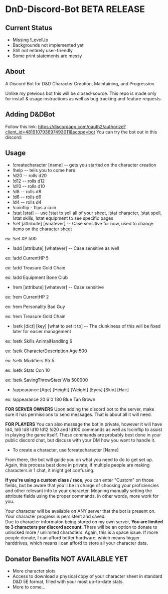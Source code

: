 # DnD-Discord-Bot BETA RELEASE
## Current Status
* Missing !LevelUp
* Backgrounds not implemented yet
* Still not entirely user-friendly
* Some print statements are messy

## About
A Discord Bot for D&amp;D Character Creation, Maintaining, and Progression

Unlike my previous bot this will be closed-source.  This repo is made only for install & usage instructions as well as bug tracking and feature requests.

## Adding D&DBot

Follow this link: https://discordapp.com/oauth2/authorize?client_id=481910793697493011&scope=bot
You can try the bot out in this discord: 

## Usage
- !createcharacter [name] -- gets you started on the character creation
- !help -- tells you to come here
- !d20 -- rolls d20
- !d12 -- rolls d12
- !d10 -- rolls d10
- !d8 -- rolls d8
- !d6 -- rolls d6
- !d4 -- rolls d4
- !coinflip - flips a coin
- !stat [stat] -- use !stat to sell all of your sheet, !stat character, !stat spell, !stat skills, !stat equipment to see specific pages
- !set [attribute] [whatever] -- Case sensitive for now, used to change items on the character sheet

ex: !set XP 500

- !add [attribute] [whatever] -- Case sensitive as well

ex: !add CurrentHP 5

ex: !add Treasure Gold Chain

ex: !add Equipment Bone Club

- !rem [attribute] [whatever] -- Case sensitive

ex: !rem CurrentHP 2

ex: !rem Personality Bad Guy

ex: !rem Treasure Gold Chain

- !setk [dict] [key] [what to set it to] -- The clunkiness of this will be fixed later for easier management

ex: !setk Skills AnimalHandling 6

ex: !setk CharacterDescription Age 500

ex: !setk Modifiers Str 5

ex: !setk Stats Con 10

ex: !setk SavingThrowStats Wis 500000

- !appearance [Age] [Height] [Weight] [Eyes] [Skin] [Hair]

ex: !appearance 20 6'0 180 Blue Tan Brown

**FOR SERVER OWNERS**
Upon adding the discord bot to the server, make sure it has permissions to send messages.  That is about all it will need.

**FOR PLAYERS**
You can also message the bot in private, however it will have !d4, !d6 !d8 !d10 !d12 !d20 and !d100 commands as well as !coinflip to assist in playing the game itself.  These commands are probably best done in your public discord chat, but discuss with your DM how you want to handle it.

* To create a character, use !createcharacter [Name]

From there, the bot will guide you on what you need to do to get set up.  Again, this process best done in private, if multiple people are making characters in 1 chat, it might get confusing.

**If you're using a custom class / race**, you can enter "Custom" on those fields, but be aware that you'll be in charge of choosing your proficiencies and other relevant info to your character.  Meaning manually setting the attribute fields using the proper commands.  In other words, more work for you.

Your character will be available on ANY server that the bot is present on.  Your character progress is persistent and saved.  
Due to character informaton being stored on my own server, **You are limited to 3 characters per discord account**.  There will be an option to donate to unlocked more / unlimited characters.  Again, this is a space issue.  If more people donate, I can afford better hardware, which means bigger harddrives, which means I can afford to store all your character data.



## Donator Benefits NOT AVAILABLE YET

* More character slots
* Access to download a physical copy of your character sheet in standard D&D 5E format, filled with your most up-to-date stats.
* More to come...
